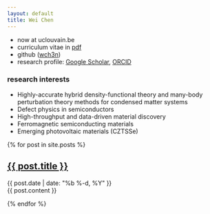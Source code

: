 ```yaml
---
layout: default
title: Wei Chen
---
```


* now at uclouvain.be
* curriculum vitae in [pdf](cv.pdf)
* github ([wch3n](http://github.com/wch3n))
* research profile: 
  [Google Scholar](https://scholar.google.com/citations?user=ouy6ESIAAAAJa),
  [ORCID](http://orcid.org/0000-0002-7496-0341)

### research interests
- Highly-accurate hybrid density-functional theory 
  and many-body perturbation theory methods for condensed matter systems
- Defect physics in semiconductors
- High-throughput and data-driven material discovery
- Ferromagnetic semiconducting materials 
- Emerging photovoltaic materials (CZTSSe)

{% for post in site.posts %}

<article class='post'>
  <h1 class='post-title'>
    <a href="{{ site.path }}{{ post.url }}">
      {{ post.title }}
    </a>
  </h1>
  <div class="post-date">{{ post.date | date: "%b %-d, %Y" }}</div>
  {{ post.content }}
</article>

{% endfor %}

